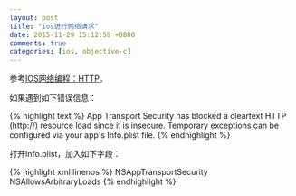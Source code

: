 ```yaml
---
layout: post
title: "ios进行网络请求"
date: 2015-11-29 15:12:59 +0800
comments: true
categories: [ios, objective-c]
---
```


参考[IOS网络编程：HTTP](http://blog.csdn.net/dyllove98/article/details/9050863)。

<!-- more -->

如果遇到如下错误信息：

{% highlight text %}
App Transport Security has blocked a cleartext HTTP (http://) resource load since it is insecure. 
Temporary exceptions can be configured via your app's Info.plist file.
{% endhighlight %}

打开Info.plist，加入如下字段：

{% highlight xml linenos %}
<key>NSAppTransportSecurity</key>
    <dict>
        <!--Include to allow all connections (DANGER)-->
        <key>NSAllowsArbitraryLoads</key>
        <true/>
    </dict>
{% endhighlight %}